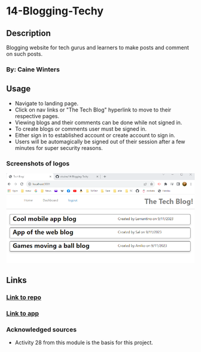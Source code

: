 # 14-Blogging-Techy
## Description
Blogging website for tech gurus and learners to make posts and comment on such posts.


### By: Caine Winters

## Usage
- Navigate to landing page.
- Click on nav links or "The Tech Blog" hyperlink to move to their respective pages.
- Viewing blogs and their comments can be done while not signed in.
- To create blogs or comments user must be signed in.
- Either sign in to established account or create account to sign in.
- Users will be automagically be signed out of their session after a few minutes for super security reasons.


### Screenshots of logos 
![Screenshoty shots](./img/404.jpg)

## Links
### [Link to repo](https://github.com/elcaine/14-Blogging-Techy)
### [Link to app](https://techy-hero-blogging-ea74f2fd9a7c.herokuapp.com/)

### Acknowledged sources
- Activity 28 from this module is the basis for this project.